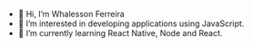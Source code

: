 - 👋 Hi, I’m Whalesson Ferreira
- 👀 I’m interested in developing applications using JavaScript.
- 🌱 I’m currently learning React Native, Node and React.


<!---
Whalesson-Ferreira/Whalesson-Ferreira is a ✨ special ✨ repository because its `README.md` (this file) appears on your GitHub profile.
You can click the Preview link to take a look at your changes.
--->
